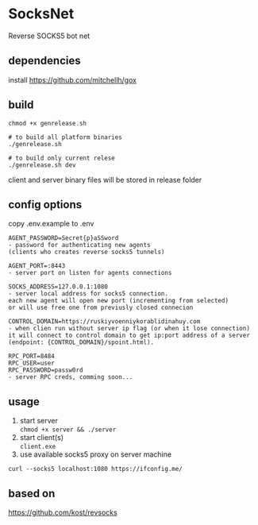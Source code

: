 # SocksNet
Reverse SOCKS5 bot net

## dependencies
install https://github.com/mitchellh/gox 

## build
```
chmod +x genrelease.sh  

# to build all platform binaries  
./genrelease.sh

# to build only current relese    
./genrelease.sh dev 
```
client and server binary files will be stored in release folder 

## config options
copy .env.example to .env  
```
AGENT_PASSWORD=Secret{p}aSSword 
- password for authenticating new agents 
(clients who creates reverse socks5 tunnels) 

AGENT_PORT=:8443 
- server port on listen for agents connections

SOCKS_ADDRESS=127.0.0.1:1080 
- server local address for socks5 connection. 
each new agent will open new port (incrementing from selected) 
or will use free one from previusly closed connecion

CONTROL_DOMAIN=https://ruskiyvoenniykorablidinahuy.com  
- when clien run without server ip flag (or when it lose connection) 
it will connect to control domain to get ip:port address of a server 
(endpoint: {CONTROL_DOMAIN}/spoint.html).  

RPC_PORT=8484
RPC_USER=user
RPC_PASSWORD=passw0rd
- server RPC creds, comming soon...
```


## usage  
1. start server  
```chmod +x server && ./server ```
2. start client(s)    
```client.exe ```
3. use available socks5 proxy on server machine  
``` 
curl --socks5 localhost:1080 https://ifconfig.me/ 
```

## based on 
https://github.com/kost/revsocks

